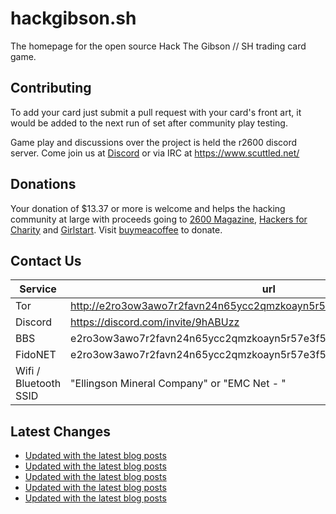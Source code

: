 # hackgibson.sh
The homepage for the open source Hack The Gibson // SH trading card game.


## Contributing

To add your card just submit a pull request with your card's front art, it would be added to the next run of set after community play testing.

Game play and discussions over the project is held the r2600 discord server. Come join us at [Discord](https://discord.com/invite/9hABUzz) or via IRC at https://www.scuttled.net/


## Donations

Your donation of $13.37 or more is welcome and helps the hacking community at large with proceeds going to [2600 Magazine](https://2600.com/), [Hackers for Charity](https://hackersforcharity.org) and [Girlstart](https://girlstart.org).  Visit [buymeacoffee](https://www.buymeacoffee.com/hackgibson.sh) to donate.


## Contact Us

Service | url
-|-
Tor | http://e2ro3ow3awo7r2favn24n65ycc2qmzkoayn5r57e3f56nvjwdcgg32ad.onion
Discord | https://discord.com/invite/9hABUzz
BBS | e2ro3ow3awo7r2favn24n65ycc2qmzkoayn5r57e3f56nvjwdcgg32ad.onion:23
FidoNET | e2ro3ow3awo7r2favn24n65ycc2qmzkoayn5r57e3f56nvjwdcgg32ad.onion:24554
Wifi / Bluetooth SSID | "Ellingson Mineral Company" or "EMC Net - <fidonet address>"

## Latest Changes
<!-- BLOG-POST-LIST:START -->
- [Updated with the latest blog posts](https://github.com/DFW2600/hackgibson.sh/commit/10b41f604e8ecb56c74aa0ee8361ec19dbfacd28)
- [Updated with the latest blog posts](https://github.com/DFW2600/hackgibson.sh/commit/517d133dd7537d1216454260ce71f86c0ec3cf33)
- [Updated with the latest blog posts](https://github.com/DFW2600/hackgibson.sh/commit/c95718688936a1994c5061b07a6f8c3450f1b08f)
- [Updated with the latest blog posts](https://github.com/DFW2600/hackgibson.sh/commit/f0bfda8984ed1b36cc8f34f18e94bb3309f5696a)
- [Updated with the latest blog posts](https://github.com/DFW2600/hackgibson.sh/commit/59c4d2273a6ea1b6dcfd9004006f78dd75ca1c6d)
<!-- BLOG-POST-LIST:END -->
